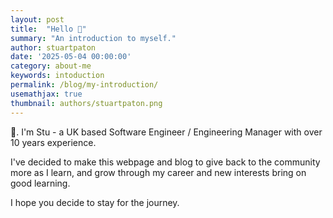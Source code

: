 ```yaml
---
layout: post
title:  "Hello 👋"
summary: "An introduction to myself."
author: stuartpaton
date: '2025-05-04 00:00:00'
category: about-me
keywords: intoduction
permalink: /blog/my-introduction/
usemathjax: true
thumbnail: authors/stuartpaton.png
---
```


👋. I'm Stu - a UK based Software Engineer / Engineering Manager with over 10 years experience.

I've decided to make this webpage and blog to give back to the community more as I learn, and grow through my career and new interests bring on good learning.

I hope you decide to stay for the journey.